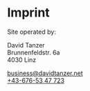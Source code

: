 <div class="banner thin" style="background-image: url('../resources/images/banner-imprint.jpg')">

# Imprint

</div>
<section class="main">

Site operated by:

David Tanzer  
Brunnenfeldstr. 6a  
4030 Linz

<a href="mailto:Business@DavidTanzer.net">business@davidtanzer.net</a>  
<a href="tel:+436765347723">+43-676-53 47 723</a>

</section>
